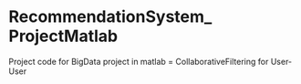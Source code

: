 # RecommendationSystem_ ProjectMatlab
Project code for BigData project in matlab = CollaborativeFiltering for User-User
